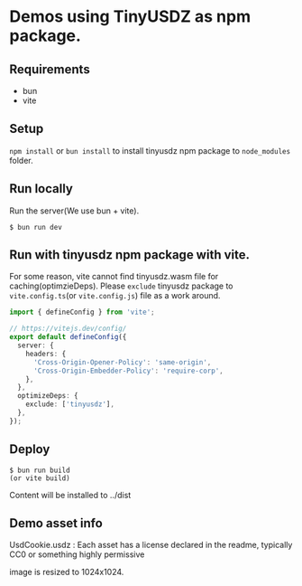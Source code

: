 # Demos using TinyUSDZ as npm package.

## Requirements

* bun
* vite

## Setup

`npm install` or `bun install` to install tinyusdz npm package to `node_modules` folder.

## Run locally

Run the server(We use bun + vite).

```
$ bun run dev
```

## Run with tinyusdz npm package with vite.

For some reason, vite cannot find tinyusdz.wasm file for caching(optimzieDeps).
Please `exclude` tinyusdz package to `vite.config.ts`(or `vite.config.js`) file as a work around.

```ts
import { defineConfig } from 'vite';

// https://vitejs.dev/config/
export default defineConfig({
  server: {
    headers: {
      'Cross-Origin-Opener-Policy': 'same-origin',
      'Cross-Origin-Embedder-Policy': 'require-corp',
    },
  },
  optimizeDeps: {
    exclude: ['tinyusdz'],
  },
});
```

## Deploy

```
$ bun run build
(or vite build)
```

Content will be installed to ../dist

## Demo asset info

UsdCookie.usdz : Each asset has a license declared in the readme, typically CC0 or something highly permissive

image is resized to 1024x1024.
